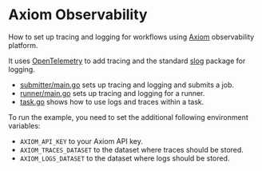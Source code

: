 # Axiom Observability

How to set up tracing and logging for workflows using [Axiom](https://axiom.co/) observability platform.

It uses [OpenTelemetry](https://opentelemetry.io/) to add tracing and the standard [slog](https://pkg.go.dev/log/slog) package for logging.

- [submitter/main.go](submitter/main.go) sets up tracing and logging and submits a job.
- [runner/main.go](runner/main.go) sets up tracing and logging for a runner.
- [task.go](task.go) shows how to use logs and traces within a task.

To run the example, you need to set the additional following environment variables:

- `AXIOM_API_KEY` to your Axiom API key.
- `AXIOM_TRACES_DATASET` to the dataset where traces should be stored.
- `AXIOM_LOGS_DATASET` to the dataset where logs should be stored.
